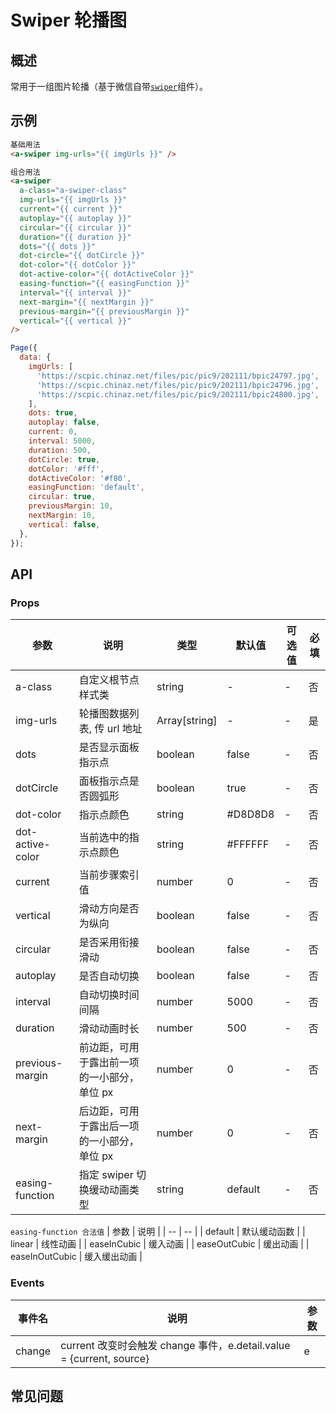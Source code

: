 # Swiper 轮播图

## 概述

常用于一组图片轮播（基于微信自带[`swiper`](https://developers.weixin.qq.com/miniprogram/dev/component/swiper.html)组件）。

## 示例

```html
基础用法
<a-swiper img-urls="{{ imgUrls }}" />

组合用法
<a-swiper
  a-class="a-swiper-class"
  img-urls="{{ imgUrls }}"
  current="{{ current }}"
  autoplay="{{ autoplay }}"
  circular="{{ circular }}"
  duration="{{ duration }}"
  dots="{{ dots }}"
  dot-circle="{{ dotCircle }}"
  dot-color="{{ dotColor }}"
  dot-active-color="{{ dotActiveColor }}"
  easing-function="{{ easingFunction }}"
  interval="{{ interval }}"
  next-margin="{{ nextMargin }}"
  previous-margin="{{ previousMargin }}"
  vertical="{{ vertical }}"
/>
```

```js
Page({
  data: {
    imgUrls: [
      'https://scpic.chinaz.net/files/pic/pic9/202111/bpic24797.jpg',
      'https://scpic.chinaz.net/files/pic/pic9/202111/bpic24796.jpg',
      'https://scpic.chinaz.net/files/pic/pic9/202111/bpic24800.jpg',
    ],
    dots: true,
    autoplay: false,
    current: 0,
    interval: 5000,
    duration: 500,
    dotCircle: true,
    dotColor: '#fff',
    dotActiveColor: '#f80',
    easingFunction: 'default',
    circular: true,
    previousMargin: 10,
    nextMargin: 10,
    vertical: false,
  },
});
```

## API

### Props

| 参数             | 说明                                        | 类型          | 默认值  | 可选值 | 必填 |
| ---------------- | ------------------------------------------- | ------------- | ------- | ------ | ---- |
| a-class          | 自定义根节点样式类                          | string        | -       | -      | 否   |
| img-urls         | 轮播图数据列表, 传 url 地址                 | Array[string] | -       | -      | 是   |
| dots             | 是否显示面板指示点                          | boolean       | false   | -      | 否   |
| dotCircle        | 面板指示点是否圆弧形                       | boolean       | true   | -      | 否   |
| dot-color        | 指示点颜色                                  | string        | #D8D8D8 | -      | 否   |
| dot-active-color | 当前选中的指示点颜色                        | string        | #FFFFFF | -      | 否   |
| current          | 当前步骤索引值                              | number        | 0       | -      | 否   |
| vertical         | 滑动方向是否为纵向                          | boolean       | false   | -      | 否   |
| circular         | 是否采用衔接滑动                            | boolean       | false   | -      | 否   |
| autoplay         | 是否自动切换                                | boolean       | false   | -      | 否   |
| interval         | 自动切换时间间隔                            | number        | 5000    | -      | 否   |
| duration         | 滑动动画时长                            | number        | 500     | -      | 否   |
| previous-margin  | 前边距，可用于露出前一项的一小部分，单位 px | number        | 0       | -      | 否   |
| next-margin      | 后边距，可用于露出后一项的一小部分，单位 px | number        | 0       | -      | 否   |
| easing-function  | 指定 swiper 切换缓动动画类型                | string        | default | -      | 否   |

`easing-function 合法值`
| 参数 | 说明 |
| -- | -- |
| default | 默认缓动函数 |
| linear | 线性动画 |
| easeInCubic | 缓入动画 |
| easeOutCubic | 缓出动画 |
| easeInOutCubic | 缓入缓出动画 |

### Events

| 事件名 | 说明                                                           | 参数 |
| ------ | -------------------------------------------------------------- | ---- |
| change | current 改变时会触发 change 事件，e.detail.value = {current, source} | e    |

## 常见问题
